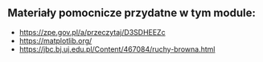 ## Materiały pomocnicze przydatne w tym module:

* https://zpe.gov.pl/a/przeczytaj/D3SDHEEZc
* https://matplotlib.org/
* https://jbc.bj.uj.edu.pl/Content/467084/ruchy-browna.html
